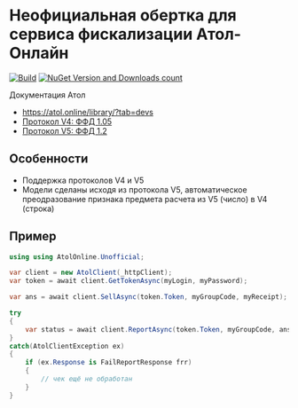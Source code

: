 # Неофициальная обертка для сервиса фискализации Атол-Онлайн

[![Build](https://github.com/ili/atol-online/actions/workflows/dotnet.yml/badge.svg)](https://github.com/ili/atol-online/actions) [![NuGet Version and Downloads count](https://buildstats.info/nuget/AtolOnline.Unofficial?includePreReleases=true)](https://www.nuget.org/packages/AtolOnline.Unofficial)

Документация Атол

* https://atol.online/library/?tab=devs
* [Протокол V4: ФФД 1.05](https://atol.online/upload/iblock/dff/4yjidqijkha10vmw9ee1jjqzgr05q8jy/API_atol_online_v4.pdf)
* [Протокол V5: ФФД 1.2](https://atol.online/upload/iblock/114/lbmvx23d1xvz0jwh88d11fi0hhc3q7yk/API%20%D1%81%D0%B5%D1%80%D0%B2%D0%B8%D1%81%D0%B0%20%D0%90%D0%A2%D0%9E%D0%9B%20%D0%9E%D0%BD%D0%BB%D0%B0%D0%B9%D0%BD_v5.pdf)

## Особенности

* Поддержка протоколов V4 и V5
* Модели сделаны исходя из протокола V5, автоматическое преодразование признака предмета расчета из V5 (число) в V4 (строка)

## Пример

```c#
using using AtolOnline.Unofficial;

var client = new AtolClient(_httpClient);
var token = await client.GetTokenAsync(myLogin, myPassword);

var ans = await client.SellAsync(token.Token, myGroupCode, myReceipt);

try
{
    var status = await client.ReportAsync(token.Token, myGroupCode, ans.Uuid);
}
catch(AtolClientException ex)
{
    if (ex.Response is FailReportResponse frr)
    {
        // чек ещё не обработан
    }
}

```
